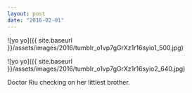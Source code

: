 ```yaml
---
layout: post
date: "2016-02-01"
---
```


![yo yo]({{ site.baseurl }}/assets/images/2016/tumblr_o1vp7gGrXz1r16syio1_500.jpg)

![yo yo]({{ site.baseurl }}/assets/images/2016/tumblr_o1vp7gGrXz1r16syio2_640.jpg)

Doctor Riu checking on her littlest brother.
